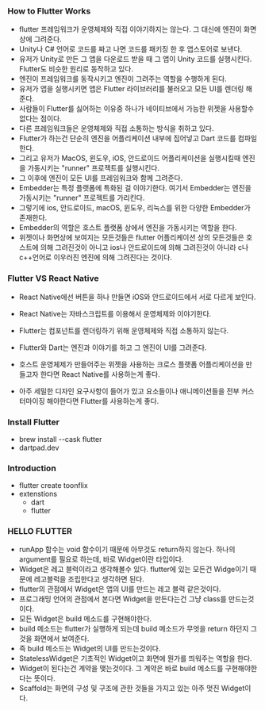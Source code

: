 ### How to Flutter Works

- flutter 프레임워크가 운영체제와 직접 이야기하지는 않는다. 그 대신에 엔진이 화면 상에 그려준다.
- Unity나 C# 언어로 코드를 짜고 나면 코드를 패키징 한 후 앱스토어로 보낸다.
- 유저가 Unity로 만든 그 앱을 다운로드 받을 때 그 앱이 Unity 코드를 실행시킨다. Flutter도 비슷한 원리로 동작하고 있다.
- 엔진이 프레임워크를 동작시키고 엔진이 그려주는 역할을 수행하게 된다.
- 유저가 앱을 실행시키면 앱은 Flutter 라이브러리를 불러오고 모든 UI를 렌더링 해준다.
- 사람들이 Flutter를 싫어하는 이유중 하나가 네이티브에서 가능한 위젯을 사용할수 없다는 점이다.
- 다른 프레임워크들은 운영체제와 직접 소통하는 방식을 취하고 있다.
- Flutter가 하는건 단순히 엔진을 어플리케이션 내부에 집어넣고 Dart 코드를 컴파일한다.
- 그리고 유저가 MacOS, 윈도우, iOS, 안드로이드 어플리케이션을 실행시킬때 엔진을 가동시키는 "runner" 프로젝트를 실행시킨다.
- 그 이후에 엔진이 모든 UI를 프레임워크와 함께 그려준다.
- Embedder는 특정 플랫폼에 특화된 걸 이야기한다. 여기서 Embedder는 엔진을 가동시키는 "runner" 프로젝트를 가리킨다.
- 그렇기에 ios, 안드로이드, macOS, 윈도우, 리눅스를 위한 다양한 Embedder가 존재한다.
- Embedder의 역할은 호스트 플랫폼 상에서 엔진을 가동시키는 역할을 한다.
- 위젯이나 화면상에 보여지는 모든것들은 flutter 어플리케이션 상의 모든것들은 호스트에 의해 그려진것이 아니고 ios나 안드로이드에 의해 그려진것이 아니라 c나 c++언어로 이우러진 엔진에 의해 그려진다는 것이다.

### Flutter VS React Native

- React Native에선 버튼을 하나 만들면 iOS와 안드로이드에서 서로 다르게 보인다.
- React Native는 자바스크립트를 이용해서 운영체제와 이야기한다.
- Flutter는 컴포넌트를 렌더링하기 위해 운영체제와 직접 소통하지 않는다.
- Flutter와 Dart는 엔진과 이야기를 하고 그 엔진이 UI를 그려준다.

- 호스트 운영체제가 만들어주는 위젯을 사용하는 크로스 플랫폼 어플리케이션을 만들고자 한다면 React Native를 사용하는게 좋다.
- 아주 세밀한 디자인 요구사항이 들어가 있고 요소들이나 애니메이션들을 전부 커스터마이징 해야한다면 Flutter를 사용하는게 좋다.

### Install Flutter

- brew install --cask flutter
- dartpad.dev

### Introduction

- flutter create toonflix
- extenstions
  - dart
  - flutter

### HELLO FLUTTER

- runApp 함수는 void 함수이기 때문에 아무것도 return하지 않는다. 하나의 argument를 필요로 하는데, 바로 Widget이란 타입이다.
- Widget은 레고 블럭이라고 생각해볼수 있다. flutter에 있는 모든건 Widge이기 때문에 레고블럭을 조립한다고 생각하면 된다.
- flutter의 관점에서 Widget은 앱의 UI를 만드는 레고 블럭 같은것이다.
- 프로그래밍 언어의 관점에서 본다면 Widget을 만든다는건 그냥 class를 만드는것이다.
- 모든 Widget은 build 메소드를 구현해야한다.
- build 메소드는 flutter가 실행하게 되는데 build 메소드가 무엇을 return 하던지 그것을 화면에서 보여준다.
- 즉 build 메소드는 Widget의 UI를 만드는것이다.
- StatelessWidget은 기초적인 Widget이고 화면에 뭔가를 띄워주는 역할을 한다.
- Widget이 된다는건 계약을 맺는것이다. 그 계약은 바로 build 메소드를 구현해야한다는 뜻이다.
- Scaffold는 화면의 구성 및 구조에 관한 것들을 가지고 있는 아주 멋진 Widget이다.
